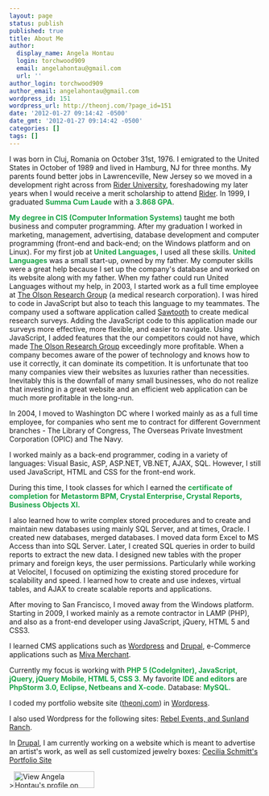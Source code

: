 ```yaml
---
layout: page
status: publish
published: true
title: About Me
author:
  display_name: Angela Hontau
  login: torchwood909
  email: angelahontau@gmail.com
  url: ''
author_login: torchwood909
author_email: angelahontau@gmail.com
wordpress_id: 151
wordpress_url: http://theonj.com/?page_id=151
date: '2012-01-27 09:14:42 -0500'
date_gmt: '2012-01-27 09:14:42 -0500'
categories: []
tags: []
---
```

<div class="about">
    <p>I was born in Cluj, Romania on October 31st, 1976. I emigrated to the United States in October of 1989 and lived in Hamburg, NJ for three months. My parents found better jobs in Lawrenceville, New Jersey so we moved in a development right across from <a href="http://www.rider.edu/" target="_blank">Rider University</a>, foreshadowing my later years when I would receive a merit scholarship to attend <a href="http://www.rider.edu/" target="_blank">Rider</a>. In 1999, I graduated <font color = "#19A347"><b>Summa Cum Laude</b></font> with a <font color = "#19A347"><b>3.868 GPA</b></font>.</p>
    <p><font color = "#19A347"><b>My degree in CIS (Computer Information Systems)</b></font> taught me both business and computer programming. After my graduation I worked in marketing, management, advertising, database development and computer programming (front-end and back-end; on the Windows platform and on Linux). For my first job at <font color = "#19A347"><b>United Languages,</b></font> I used all these skills. <font color = "#19A347"><b>United Languages</b></font> was a small start-up, owned by my father. My computer skills were a great help because I set up the company's database and worked on its website along with my father. When my father could run United Languages without my help, in 2003, I started work as a full time employee at <a href="http://www.olsonresearchgroup.com/" target="_blank">The Olson Research Group</a> (a medical research corporation). I was hired to code in JavaScript but also to teach this language to my teammates. The company used a software application called <a href="http://www.sawtoothsoftware.com/download/info/ssiweb.php" target="_blank">Sawtooth</a> to create medical research surveys. Adding the JavaScript code to this application made our surveys more effective, more flexible, and easier to navigate. Using JavaScript, I added features that the our competitors could not have, which made <a href="http://www.olsonresearchgroup.com/" target="_blank">The Olson Research Group</a> exceedingly more profitable. When a company becomes aware of the power of technology and knows how to use it correctly, it can dominate its competition. It is unfortunate that too many companies view their websites as luxuries rather than necessities. Inevitably this is the downfall of many small businesses, who do not realize that investing in a great website and an efficient web application can be much more profitable in the long-run.  </p>
    <p>In 2004, I moved to Washington DC where I worked mainly as as a full time employee, for companies who sent me to contract for different  Government branches - The Library of Congress, The Overseas Private Investment Corporation (OPIC) and The Navy. </p>
    <p>I worked mainly as a back-end programmer, coding in a variety of languages: Visual Basic, ASP, ASP.NET, VB.NET, AJAX, SQL. However, I still used JavaScript, HTML and CSS for the front-end work. </p>
    <p>During this time, I took classes for which I earned the <font color = "#19A347"><b>certificate of completion</b></font> for <font color = "#19A347"><b>Metastorm BPM, Crystal Enterprise, Crystal Reports, Business Objects XI.</b></font> </p>
    <p>I also learned how to write complex stored procedures and to create and maintain new databases using mainly SQL Server, and at times, Oracle. I created new databases, merged databases. I moved data form Excel to MS Access than into SQL Server. Later, I created SQL queries in order to build reports to extract the new data. I designed new tables with the proper primary and foreign keys, the user permissions. Particularly while working at Velocitel, I focused on optimizing the existing stored procedure for scalability and speed. I learned how to create and use indexes, virtual tables, and AJAX to create scalable reports and applications.</p>
    <p>After moving to San Francisco, I moved away from the Windows platform. Starting in 2009, I worked mainly as a remote contractor in LAMP (PHP), and also as a front-end developer using JavaScript, jQuery, HTML 5 and CSS3. </p>
    <p>I learned CMS applications such as <a href="http://wordpress.org/" title="WordPress" target="_blank">Wordpress</a> and <a href="http://drupal.org/" target="_blank">Drupal</a>, e-Commerce applications such as <a href="http://www.mivamerchant.com/" target="_blank">Miva Merchant</a>. </p>
    <p>Currently my focus is working with <font color = "#19A347"><b>PHP 5 (CodeIgniter), JavaScript, jQuery, jQuery Mobile, HTML 5, CSS 3.</b></font> My favorite <font color = "#19A347"><b>IDE and editors</b></font> are <font color = "#19A347"><b> PhpStorm 3.0, Eclipse, Netbeans and X-code.</b></font> Database: <font color = "#19A347"><b>MySQL.</b></font></p>
    <p>I coded my portfolio website site (<a href="http://theonj.com/" title="My professional portfolio website" target="_blank">theonj.com</a>) in <a href="http://wordpress.org/" title="WordPress" target="_blank">Wordpress</a>. </p>
    <p>I also used Wordpress for the following sites: <a href="http://theonj.com/?p=189">Rebel Events, and <a href="http://theonj.com/?p=189">Sunland Ranch</a>.</a></p>
    <p>In <a href="http://drupal.org/" target="_blank">Drupal</a>, I am currently working on a website which is meant to advertise an artist's work, as well as sell customized jewelry boxes: <a href = "http://theeval.info/" target = "blank">Cecilia Schmitt's Portfolio Site</a><br /></p>
    <p>><a href="http://www.linkedin.com/in/angih"><img src="http://www.linkedin.com/img/webpromo/btn_viewmy_160x33.png" width="160" height="33" border="0" alt="View Angela Hontau's profile on LinkedIn"></a></p>
</div>

